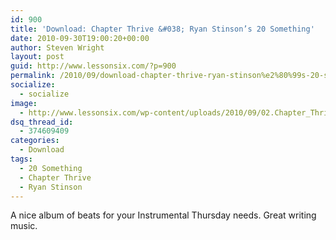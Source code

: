 ```yaml
---
id: 900
title: 'Download: Chapter Thrive &#038; Ryan Stinson’s 20 Something'
date: 2010-09-30T19:00:20+00:00
author: Steven Wright
layout: post
guid: http://www.lessonsix.com/?p=900
permalink: /2010/09/download-chapter-thrive-ryan-stinson%e2%80%99s-20-something/
socialize:
  - socialize
image:
  - http://www.lessonsix.com/wp-content/uploads/2010/09/02.Chapter_Thrive-and-Ryan_Stinson-press_photo-copy-1024x1024.jpg
dsq_thread_id:
  - 374609409
categories:
  - Download
tags:
  - 20 Something
  - Chapter Thrive
  - Ryan Stinson
---
```

A nice album of beats for your Instrumental Thursday needs. Great writing music.